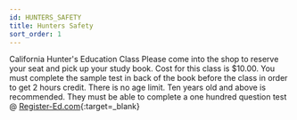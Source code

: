 ```yaml
---
id: HUNTERS_SAFETY
title: Hunters Safety
sort_order: 1
---
```

California Hunter's Education Class Please come into the shop to reserve your seat and pick up your study book. Cost for this class is $10.00. You must complete the sample test in back of the book before the class in order to get 2 hours credit. There is no age limit. Ten years old and above is recommended. They must be able to complete a one hundred question test @
[Register-Ed.com](https://www.register-ed.com/programs/california/160?zip=95301&distance=50){:target=_blank} 

